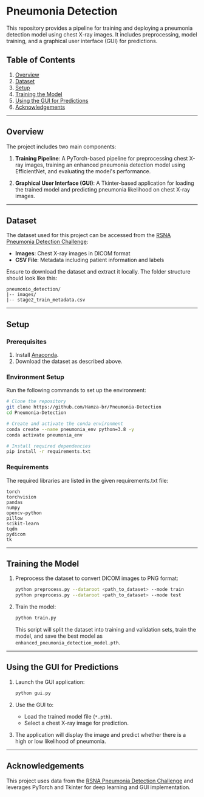 # Pneumonia Detection

This repository provides a pipeline for training and deploying a pneumonia detection model using chest X-ray images. It includes preprocessing, model training, and a graphical user interface (GUI) for predictions.

## Table of Contents

1. [Overview](#overview)
2. [Dataset](#dataset)
3. [Setup](#setup)
4. [Training the Model](#training-the-model)
5. [Using the GUI for Predictions](#using-the-gui-for-predictions)
6. [Acknowledgements](#acknowledgements)

---

## Overview

The project includes two main components:

1. **Training Pipeline**: A PyTorch-based pipeline for preprocessing chest X-ray images, training an enhanced pneumonia detection model using EfficientNet, and evaluating the model's performance.

2. **Graphical User Interface (GUI)**: A Tkinter-based application for loading the trained model and predicting pneumonia likelihood on chest X-ray images.

---

## Dataset

The dataset used for this project can be accessed from the [RSNA Pneumonia Detection Challenge](https://www.kaggle.com/competitions/rsna-pneumonia-detection-challenge/data):

- **Images**: Chest X-ray images in DICOM format
- **CSV File**: Metadata including patient information and labels

Ensure to download the dataset and extract it locally. The folder structure should look like this:

```
pneumonio_detection/
|-- images/
|-- stage2_train_metadata.csv
```

---

## Setup

### Prerequisites

1. Install [Anaconda](https://www.anaconda.com/).
2. Download the dataset as described above.

### Environment Setup

Run the following commands to set up the environment:

```bash
# Clone the repository
git clone https://github.com/Hamza-br/Pneumonia-Detection
cd Pneumonia-Detection

# Create and activate the conda environment
conda create --name pneumonia_env python=3.8 -y
conda activate pneumonia_env

# Install required dependencies
pip install -r requirements.txt
```

### Requirements

The required libraries are listed in the given requirements.txt file:

```
torch
torchvision
pandas
numpy
opencv-python
pillow
scikit-learn
tqdm
pydicom
tk
```

---

## Training the Model

1. Preprocess the dataset to convert DICOM images to PNG format:

   ```bash
   python preprocess.py --dataroot <path_to_dataset> --mode train
   python preprocess.py --dataroot <path_to_dataset> --mode test
   ```

2. Train the model:

   ```bash
   python train.py
   ```

   This script will split the dataset into training and validation sets, train the model, and save the best model as `enhanced_pneumonia_detection_model.pth`.

---

## Using the GUI for Predictions

1. Launch the GUI application:

   ```bash
   python gui.py
   ```

2. Use the GUI to:

   - Load the trained model file (`*.pth`).
   - Select a chest X-ray image for prediction.

3. The application will display the image and predict whether there is a high or low likelihood of pneumonia.

---

## Acknowledgements

This project uses data from the [RSNA Pneumonia Detection Challenge](https://www.kaggle.com/competitions/rsna-pneumonia-detection-challenge/data) and leverages PyTorch and Tkinter for deep learning and GUI implementation.


